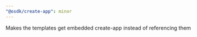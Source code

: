 ```yaml
---
"@osdk/create-app": minor
---
```


Makes the templates get embedded create-app instead of referencing them
